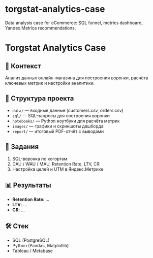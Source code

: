 # torgstat-analytics-case
Data analysis case for eCommerce: SQL funnel, metrics dashboard, Yandex.Metrica recommendations.

# Torgstat Analytics Case

## 📌 Контекст
Анализ данных онлайн-магазина для построения воронки, расчёта ключевых метрик и настройки аналитики.

## 📂 Структура проекта
- `data/` — входные данные (customers.csv, orders.csv)
- `sql/` — SQL-запросы для построения воронки
- `notebooks/` — Python ноутбуки для расчёта метрик
- `images/` — графики и скриншоты дашборда
- `report/` — итоговый PDF-отчёт с выводами

## 🔹 Задания
1. SQL-воронка по когортам
2. DAU / WAU / MAU, Retention Rate, LTV, CR
3. Настройка целей и UTM в Яндекс.Метрике

## 📊 Результаты
- **Retention Rate**: ...
- **LTV**: ...
- **CR**: ...

## 🛠 Стек
- SQL (PostgreSQL)
- Python (Pandas, Matplotlib)
- Tableau / Metabase
